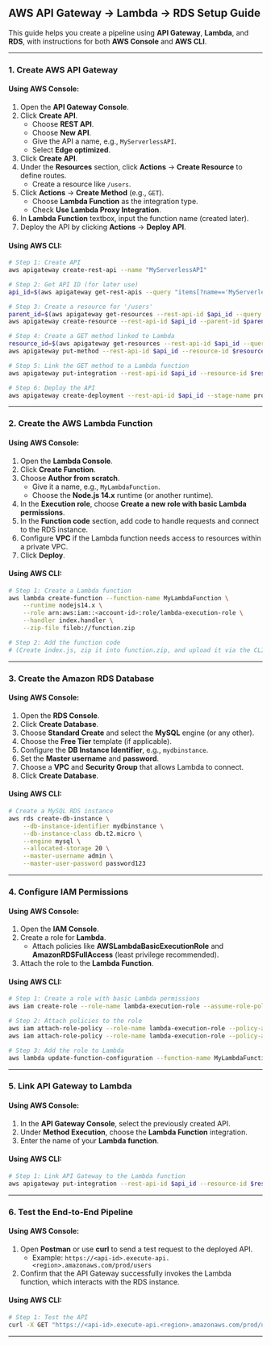## AWS API Gateway → Lambda → RDS Setup Guide

This guide helps you create a pipeline using **API Gateway**, **Lambda**, and **RDS**, with instructions for both **AWS Console** and **AWS CLI**.

---

### 1. **Create AWS API Gateway**

#### Using AWS Console:
1. Open the **API Gateway Console**.
2. Click **Create API**.
   - Choose **REST API**.
   - Choose **New API**.
   - Give the API a name, e.g., `MyServerlessAPI`.
   - Select **Edge optimized**.
3. Click **Create API**.
4. Under the **Resources** section, click **Actions** → **Create Resource** to define routes.
   - Create a resource like `/users`.
5. Click **Actions** → **Create Method** (e.g., `GET`).
   - Choose **Lambda Function** as the integration type.
   - Check **Use Lambda Proxy Integration**.
6. In **Lambda Function** textbox, input the function name (created later).
7. Deploy the API by clicking **Actions** → **Deploy API**.

#### Using AWS CLI:
```bash
# Step 1: Create API
aws apigateway create-rest-api --name "MyServerlessAPI"

# Step 2: Get API ID (for later use)
api_id=$(aws apigateway get-rest-apis --query "items[?name=='MyServerlessAPI'].id" --output text)

# Step 3: Create a resource for '/users'
parent_id=$(aws apigateway get-resources --rest-api-id $api_id --query "items[?path=='/'].id" --output text)
aws apigateway create-resource --rest-api-id $api_id --parent-id $parent_id --path-part users

# Step 4: Create a GET method linked to Lambda
resource_id=$(aws apigateway get-resources --rest-api-id $api_id --query "items[?path=='/users'].id" --output text)
aws apigateway put-method --rest-api-id $api_id --resource-id $resource_id --http-method GET --authorization-type NONE --request-parameters {}

# Step 5: Link the GET method to a Lambda function
aws apigateway put-integration --rest-api-id $api_id --resource-id $resource_id --http-method GET --type AWS_PROXY --integration-http-method POST --uri arn:aws:apigateway:<region>:lambda:path/2015-03-31/functions/arn:aws:lambda:<region>:<account-id>:function:<lambda-function-name>/invocations

# Step 6: Deploy the API
aws apigateway create-deployment --rest-api-id $api_id --stage-name prod
```
---

### 2. **Create the AWS Lambda Function**

#### Using AWS Console:
1. Open the **Lambda Console**.
2. Click **Create Function**.
3. Choose **Author from scratch**.
   - Give it a name, e.g., `MyLambdaFunction`.
   - Choose the **Node.js 14.x** runtime (or another runtime).
4. In the **Execution role**, choose **Create a new role with basic Lambda permissions**.
5. In the **Function code** section, add code to handle requests and connect to the RDS instance.
6. Configure **VPC** if the Lambda function needs access to resources within a private VPC.
7. Click **Deploy**.

#### Using AWS CLI:
```bash
# Step 1: Create a Lambda function
aws lambda create-function --function-name MyLambdaFunction \
    --runtime nodejs14.x \
    --role arn:aws:iam::<account-id>:role/lambda-execution-role \
    --handler index.handler \
    --zip-file fileb://function.zip

# Step 2: Add the function code
# (Create index.js, zip it into function.zip, and upload it via the CLI)
```
---

### 3. **Create the Amazon RDS Database**

#### Using AWS Console:
1. Open the **RDS Console**.
2. Click **Create Database**.
3. Choose **Standard Create** and select the **MySQL** engine (or any other).
4. Choose the **Free Tier** template (if applicable).
5. Configure the **DB Instance Identifier**, e.g., `mydbinstance`.
6. Set the **Master username** and **password**.
7. Choose a **VPC** and **Security Group** that allows Lambda to connect.
8. Click **Create Database**.

#### Using AWS CLI:
```bash
# Create a MySQL RDS instance
aws rds create-db-instance \
    --db-instance-identifier mydbinstance \
    --db-instance-class db.t2.micro \
    --engine mysql \
    --allocated-storage 20 \
    --master-username admin \
    --master-user-password password123
```
---

### 4. **Configure IAM Permissions**

#### Using AWS Console:
1. Open the **IAM Console**.
2. Create a role for **Lambda**.
   - Attach policies like **AWSLambdaBasicExecutionRole** and **AmazonRDSFullAccess** (least privilege recommended).
3. Attach the role to the **Lambda Function**.

#### Using AWS CLI:
```bash
# Step 1: Create a role with basic Lambda permissions
aws iam create-role --role-name lambda-execution-role --assume-role-policy-document file://trust-policy.json

# Step 2: Attach policies to the role
aws iam attach-role-policy --role-name lambda-execution-role --policy-arn arn:aws:iam::aws:policy/service-role/AWSLambdaBasicExecutionRole
aws iam attach-role-policy --role-name lambda-execution-role --policy-arn arn:aws:iam::aws:policy/AmazonRDSFullAccess

# Step 3: Add the role to Lambda
aws lambda update-function-configuration --function-name MyLambdaFunction --role arn:aws:iam::<account-id>:role/lambda-execution-role
```
---

### 5. **Link API Gateway to Lambda**

#### Using AWS Console:
1. In the **API Gateway Console**, select the previously created API.
2. Under **Method Execution**, choose the **Lambda Function** integration.
3. Enter the name of your **Lambda function**.

#### Using AWS CLI:
```bash
# Step 1: Link API Gateway to the Lambda function
aws apigateway put-integration --rest-api-id $api_id --resource-id $resource_id --http-method GET --type AWS_PROXY --integration-http-method POST --uri arn:aws:apigateway:<region>:lambda:path/2015-03-31/functions/arn:aws:lambda:<region>:<account-id>:function:<lambda-function-name>/invocations
```
---

### 6. **Test the End-to-End Pipeline**

#### Using AWS Console:
1. Open **Postman** or use **curl** to send a test request to the deployed API.
   - Example: `https://<api-id>.execute-api.<region>.amazonaws.com/prod/users`
2. Confirm that the API Gateway successfully invokes the Lambda function, which interacts with the RDS instance.

#### Using AWS CLI:
```bash
# Step 1: Test the API
curl -X GET "https://<api-id>.execute-api.<region>.amazonaws.com/prod/users"
```
---
